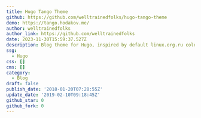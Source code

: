 ```yaml
---
title: Hugo Tango Theme
github: https://github.com/welltrainedfolks/hugo-tango-theme
demo: https://tango.hodakov.me/
author: welltrainedfolks
author_link: https://github.com/welltrainedfolks
date: 2023-11-30T15:59:37.527Z
description: Blog theme for Hugo, inspired by default linux.org.ru color scheme
ssg:
  - Hugo
css: []
cms: []
category:
  - Blog
draft: false
publish_date: '2018-01-20T07:28:55Z'
update_date: '2019-02-10T09:18:45Z'
github_star: 0
github_fork: 0
---
```

